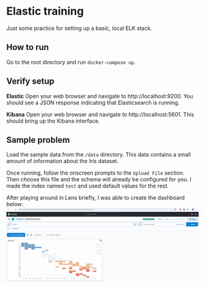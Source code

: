 # Elastic training
Just some practice for setting up a basic, local ELK stack. 

## How to run
Go to the root directory and run `docker-compose up`.

## Verify setup
__Elastic__ Open your web browser and navigate to http://localhost:9200. You should see a JSON response indicating that Elasticsearch is running.

__Kibana__ Open your web browser and navigate to http://localhost:5601. This should bring up the Kibana interface.

## Sample problem
Load the sample data from the `/data` directory. This data contains a small amount of information about the Iris dataset. 

Once running, follow the onscreen prompts to the `Upload File` section. Then choose this file and the schema will already be configured for you. I made the index named `test` and used default values for the rest.

After playing around in Lens briefly, I was able to create the dashboard below: 
![](/imgs/petal-dash.png)